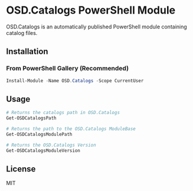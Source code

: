 # OSD.Catalogs PowerShell Module

OSD.Catalogs is an automatically published PowerShell module containing catalog files.

## Installation

### From PowerShell Gallery (Recommended)

```powershell
Install-Module -Name OSD.Catalogs -Scope CurrentUser
```

## Usage

```powershell
# Returns the catalogs path in OSD.Catalogs
Get-OSDCatalogsPath

# Returns the path to the OSD.Catalogs ModuleBase
Get-OSDCatalogsModulePath

# Returns the OSD.Catalogs Version
Get-OSDCatalogsModuleVersion
```

## License

MIT
